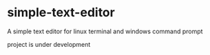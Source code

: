 # simple-text-editor
A simple text editor for linux terminal and windows command prompt

project is under development

